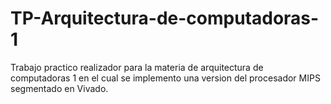 # TP-Arquitectura-de-computadoras-1

Trabajo practico realizador para la materia de arquitectura de computadoras 1 en el cual se implemento una version del procesador MIPS segmentado en Vivado.
